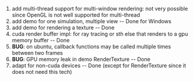 1. add multi-thread support for multi-window rendering: not very possible since OpenGL is not well supported for multi-thread
2. add demo for one simulation, multiple view -- Done for Windows
3. add demo for rendering a texture -- Done
4. cuda render buffer impl: for ray tracing or sth else that renders to a gpu memory buffer -- Done
5. **BUG**: on ubuntu, callback functions may be called multiple times between two frames
6. **BUG**: GPU memory leak in demo RenderTexture -- Done
7. adapt for non-cuda devices -- Done (except for RenderTexture since it does not need this tech)
